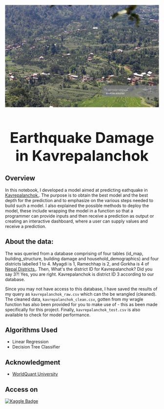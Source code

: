 <img src = "earthquake-damage.jpg" width = "1500">
<h1 align = 'center', style = 'font-size:48px'><strong>Earthquake Damage in Kavrepalanchok</strong></h1>

## Overview
In this notebook, I developed a model aimed at predicting eathquake in [Kavrepalanchok.](https://en.wikipedia.org/wiki/Kavrepalanchok_District). The purpose is to obtain the best model and the best depth for the prediction and to emphasize on the various steps needed to build such a model. I also explained the possible methods to deploy the model, these include wrapping the model in a function so that a programmer can provide inputs and then receive a prediction as output or creating an interactive dashboard, where a user can supply values and receive a prediction.

## About the data:
The was queried from a database comprising of four tables (id_map, building_structure, building damage and household_demographics) and four districts labelled 1 to 4. Myagdi is 1, Ramechhap is 2, and Gorkha is 4 of [Nepal Districts.](https://en.wikipedia.org/wiki/List_of_districts_of_Nepal). Then, What's the district ID for Kavrepalanchok? Did you say 3?! Yes, you are right. Kavrepalanchok is district ID 3 according to our database.

Since you may not have access to this database, I have saved the results of my query as `kavrepalanchok_raw.csv` which can the be wrangled (cleaned). The cleaned data, `kavrepalanchok_clean.csv`, gotten from my wragle function has also been provided for you to make use of - this as been made specifically for this project. Finally, `kavrepalanchok_test.csv` is also available to check for model performance.

## Algorithms Used
- Linear Regression
- Decision Tree Classifier
   
## Acknowledgment
- [WorldQuant University](https://www.wqu.edu/)

## Access on
[![Kaggle Badge](https://img.shields.io/badge/-Kaggle-0e76a8?style=flat&labelColor=0e76a8&logo=dev.to&logoColor=white)](https://www.kaggle.com/code/nurudeenabdulsalaam/weratedogs-twitter-analysis)